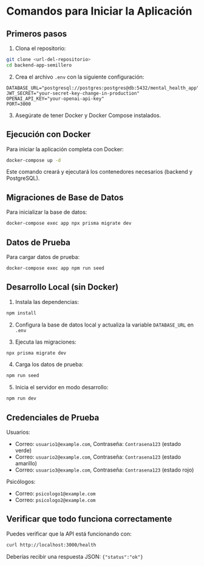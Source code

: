 # Comandos para Iniciar la Aplicación

## Primeros pasos

1. Clona el repositorio:

```bash
git clone <url-del-repositorio>
cd backend-app-semillero
```

2. Crea el archivo `.env` con la siguiente configuración:

```
DATABASE_URL="postgresql://postgres:postgres@db:5432/mental_health_app"
JWT_SECRET="your-secret-key-change-in-production"
OPENAI_API_KEY="your-openai-api-key"
PORT=3000
```

3. Asegúrate de tener Docker y Docker Compose instalados.

## Ejecución con Docker

Para iniciar la aplicación completa con Docker:

```bash
docker-compose up -d
```

Este comando creará y ejecutará los contenedores necesarios (backend y PostgreSQL).

## Migraciones de Base de Datos

Para inicializar la base de datos:

```bash
docker-compose exec app npx prisma migrate dev
```

## Datos de Prueba

Para cargar datos de prueba:

```bash
docker-compose exec app npm run seed
```

## Desarrollo Local (sin Docker)

1. Instala las dependencias:

```bash
npm install
```

2. Configura la base de datos local y actualiza la variable `DATABASE_URL` en `.env`

3. Ejecuta las migraciones:

```bash
npx prisma migrate dev
```

4. Carga los datos de prueba:

```bash
npm run seed
```

5. Inicia el servidor en modo desarrollo:

```bash
npm run dev
```

## Credenciales de Prueba

Usuarios:
- Correo: `usuario1@example.com`, Contraseña: `Contrasena123` (estado verde)
- Correo: `usuario2@example.com`, Contraseña: `Contrasena123` (estado amarillo)
- Correo: `usuario3@example.com`, Contraseña: `Contrasena123` (estado rojo)

Psicólogos:
- Correo: `psicologo1@example.com`
- Correo: `psicologo2@example.com`

## Verificar que todo funciona correctamente

Puedes verificar que la API está funcionando con:

```bash
curl http://localhost:3000/health
```

Deberías recibir una respuesta JSON: `{"status":"ok"}` 